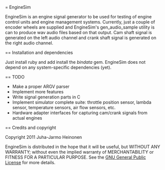 
= EngineSim

EngineSim is an engine signal generator to be used for testing of engine control units and engine management systems.
Currently, just a couple of encoder wheels are supplied and EngineSim's gen_audio_sample utility is can to produce wav audio files based on that output. Cam shaft signal is generated on the left audio channel and crank shaft signal is generated on the right audio channel.


== Installation and dependencies

Just install ruby and add install the *bindata* gem. EngineSim does not depend on any system-specific dependencies (yet).


== TODO

* Make a proper ARGV parser
* Implement more features
* Write signal generation parts in C
* Implement simulator complete suite: throttle position sensor, lambda sensor, temperature sensors, air flow sensors, etc.
* Hardware adapter interfaces for capturing cam/crank signals from actual engines


== Credits and copyright

Copyright 2011 Juha-Jarmo Heinonen

EngineSim is distributed in the hope that it will be useful, but WITHOUT ANY WARRANTY; without even the implied warranty of MERCHANTABILITY or FITNESS FOR A PARTICULAR PURPOSE. See the [GNU General Public License](http://www.gnu.org/licenses/gpl.html) for more details.
